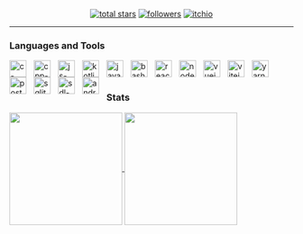 <p align="center">
  <a href="https://github.com/happ-2h?tab=repositories&sort=stargazers">
    <img alt="total stars" title="Total stars on GitHub" src="https://custom-icon-badges.demolab.com/github/stars/happ-2h?color=55960c&style=for-the-badge&labelColor=488207&logo=star"/></a>
  <a href="https://github.com/happ-2h?tab=followers">
    <img alt="followers" title="Follow me on Github" src="https://custom-icon-badges.demolab.com/github/followers/happ-2h?color=236ad3&labelColor=1155ba&style=for-the-badge&logo=person-add&label=Follow&logoColor=white"/></a>
  <a href="https://happ-2h.itch.io/">
    <img alt="itchio" title="Play my games now" src="https://custom-icon-badges.demolab.com/badge/itch-io?color=fa5c5c&labelColor=d54d54&style=for-the-badge&logo=controller&label=Play&logoColor=white"/></a>
</p>

---

### Languages and Tools
<img align="left" alt="c-logo" width="30px" style="padding-right:10px;" src="https://cdn.jsdelivr.net/gh/devicons/devicon@latest/icons/c/c-plain.svg" />
<img align="left" alt="cpp-logo" width="30px" style="padding-right:10px;" src="https://cdn.jsdelivr.net/gh/devicons/devicon@latest/icons/cplusplus/cplusplus-plain.svg" />
<img align="left" alt="js-logo" width="30px" style="padding-right:10px;" src="https://cdn.jsdelivr.net/gh/devicons/devicon@latest/icons/javascript/javascript-plain.svg" />
<img align="left" alt="kotlin-logo" width="30px" style="padding-right:10px;" src="https://cdn.jsdelivr.net/gh/devicons/devicon@latest/icons/kotlin/kotlin-plain.svg" />
<img align="left" alt="java-logo" width="30px" style="padding-right:10px;" src="https://cdn.jsdelivr.net/gh/devicons/devicon@latest/icons/java/java-original.svg" />
<img align="left" alt="bash-logo" width="30px" style="padding-right:10px;" src="https://cdn.jsdelivr.net/gh/devicons/devicon@latest/icons/bash/bash-original.svg" />
          

<img align="left" alt="react-logo" width="30px" style="padding-right:10px;" src="https://cdn.jsdelivr.net/gh/devicons/devicon@latest/icons/react/react-original.svg" />
<img align="left" alt="nodejs-logo" width="30px" style="padding-right:10px;" src="https://cdn.jsdelivr.net/gh/devicons/devicon@latest/icons/nodejs/nodejs-plain.svg" />
<img align="left" alt="vuejs-logo" width="30px" style="padding-right:10px;" src="https://cdn.jsdelivr.net/gh/devicons/devicon@latest/icons/vuejs/vuejs-original.svg" />
<img align="left" alt="vitejs-logo" width="30px" style="padding-right:10px;" src="https://cdn.jsdelivr.net/gh/devicons/devicon@latest/icons/vitejs/vitejs-original.svg" />
<img align="left" alt="yarn-logo" width="30px" style="padding-right:10px;" src="https://cdn.jsdelivr.net/gh/devicons/devicon@latest/icons/yarn/yarn-original.svg" />
<img align="left" alt="postgresql-logo" width="30px" style="padding-right:10px;" src="https://cdn.jsdelivr.net/gh/devicons/devicon@latest/icons/postgresql/postgresql-plain.svg" />
<img align="left" alt="sqlite-logo" width="30px" style="padding-right:10px;" src="https://cdn.jsdelivr.net/gh/devicons/devicon@latest/icons/sqlite/sqlite-original.svg" />  
<img align="left" alt="sdl-logo" width="30px" style="padding-right:10px;" src="https://cdn.jsdelivr.net/gh/devicons/devicon@latest/icons/sdl/sdl-plain.svg" />   
<img align="left" alt="android-logo" width="30px" style="padding-right:10px;" src="https://cdn.jsdelivr.net/gh/devicons/devicon@latest/icons/android/android-plain.svg" />
<br />

#

### Stats

<a href="https://github.com/anuraghazra/github-readme-stats">
  <img height=200 align="center" src="https://github-readme-stats.vercel.app/api?username=happ-2h&show_icons=true&theme=gruvbox&hide_border=true&bg_color=00000000" />
</a>
<a href="https://github.com/anuraghazra/convoychat">
  <img height=200 align="center" src="https://github-readme-stats.vercel.app/api/top-langs?username=happ-2h&layout=donut&langs_count=8&card_width=320&theme=gruvbox&hide_border=true&bg_color=00000000" />
</a>
